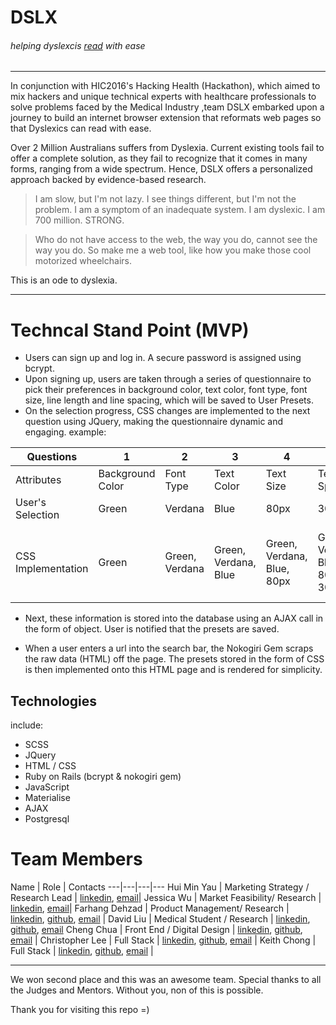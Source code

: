 # DSLX
###### helping dyslexcis [read](http://geon.github.io/programming/2016/03/03/dsxyliea) with ease
---
In conjunction with HIC2016's Hacking Health (Hackathon), which aimed to mix hackers and unique technical experts with healthcare professionals to solve problems faced by the Medical Industry ,team DSLX embarked upon a journey to build an internet browser extension that reformats web pages so that Dyslexics can read with ease.

Over 2 Million Australians suffers from Dyslexia. Current existing tools fail to offer a complete solution, as they fail to recognize that it comes in many forms, ranging from a wide spectrum. Hence, DSLX offers a personalized approach backed by evidence-based research.


> I am slow, but I'm not lazy. I see things different, but I'm not the problem. I am a symptom of an inadequate system.
>I am dyslexic. I am 700 million. STRONG.

>Who do not have access to the web, the way you do, cannot see the way you do.
>So make me a web tool, like how you make those cool motorized wheelchairs.

This is an ode to dyslexia.

---

# Techncal Stand Point (MVP)
* Users can sign up and log in. A secure password is assigned using bcrypt.
* Upon signing up, users are taken through a series of questionnaire to pick their preferences in background color, text color, font type, font size, line length and line spacing, which will be saved to User Presets.
* On the selection progress, CSS changes are implemented to the next question using JQuery, making the questionnaire dynamic and engaging. example:

|Questions| 1 | 2 | 3 | 4 | 5 | 6 |
|---|---|---|---|---|---|---|
|Attributes| Background Color | Font Type | Text Color | Text Size | Text Spacing | Line Height |
|User's Selection| Green | Verdana | Blue | 80px | 30px | 55px |
|CSS Implementation | Green | Green, Verdana | Green, Verdana, Blue | Green, Verdana, Blue, 80px | Green, Verdana, Blue, 80px, 30px | Green, Verdana, Blue, 80px, 30px, 55px |

* Next, these information is stored into the database using an AJAX call in the form of object. User is notified that the presets are saved.

* When a user enters a url into the search bar, the Nokogiri Gem scraps the raw data (HTML) off the page. The presets stored in the form of CSS is then implemented onto this HTML page and is rendered for simplicity.

## Technologies
include:
* SCSS
* JQuery
* HTML / CSS
* Ruby on Rails (bcrypt & nokogiri gem)
* JavaScript
* Materialise
* AJAX
* Postgresql



# Team Members
Name | Role | Contacts
---|---|---|---
Hui Min Yau | Marketing Strategy / Research Lead | [linkedin](https://www.linkedin.com/in/huiminthehappy), [email](huiminthehappy@gmail.com)|
Jessica Wu | Market Feasibility/ Research | [linkedin](https://www.linkedin.com/in/jeswu), [email](jjgqwu@gmail.com)|
Farhang Dehzad | Product Management/ Research | [linkedin](https://www.linkedin.com/in/farhangdehzad),  [github](https://www.github.com/farhang87), [email](farhang87@gmail.com) |
David Liu  | Medical Student / Research | [linkedin](https://www.linkedin.com/in/david-liu-20188443), [github](https://www.github.com/projectwakii), [email](daliuvr@gmail.com)
Cheng Chua | Front End / Digital Design | [linkedin](https://www.linkedin.com/in/chuaccheng), [github](https://www.github.com/chuaccheng), [email](hello@chuaccheng.com) |
Christopher Lee | Full Stack | [linkedin](https://www.linkedin.com/in/hanernlee), [github](https://www.github.com/hanernlee), [email](hanernlee@gmail.com) |
Keith Chong | Full Stack | [linkedin](https://www.linkedin.com/in/keitheous), [github](https://www.github.com/keitheous), [email](keithchongwy@gmail.com) |

---

We won second place and this was an awesome team. Special thanks to all the Judges and Mentors. Without you, non of this is possible.

Thank you for visiting this repo =)

